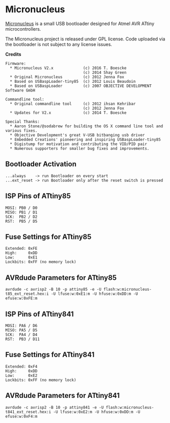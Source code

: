 # Micronucleus

[Micronucleus](https://github.com/micronucleus/micronucleus) is a small USB bootloader designed for Atmel AVR ATtiny microcontrollers.

The Micronucleus project is released under GPL license.
Code uploaded via the bootloader is not subject to any license issues.

**Credits**
```
Firmware:
  * Micronucleus V2.x             (c) 2016 T. Boescke
                                  (c) 2014 Shay Green
  * Original Micronucleus         (c) 2012 Jenna Fox
  * Based on USBaspLoader-tiny85  (c) 2012 Louis Beaudoin
  * Based on USBaspLoader         (c) 2007 OBJECTIVE DEVELOPMENT Software GmbH

Commandline tool:
  * Original commandline tool     (c) 2012 ihsan Kehribar
                                  (c) 2012 Jenna Fox
  * Updates for V2.x              (c) 2014 T. Boescke

Special Thanks:
  * Aaron Stone/@sodabrew for building the OS X command line tool and various fixes.
  * Objective Development's great V-USB bitbanging usb driver
  * Embedded Creations' pioneering and inspiring USBaspLoader-tiny85
  * Digistump for motivation and contributing the VID/PID pair
  * Numerous supporters for smaller bug fixes and improvements.
```

## Bootloader Activation
```
...always    -> run Bootloader on every start
...ext_reset -> run Bootloader only after the reset switch is pressed
```

## ISP Pins of ATtiny85
```
MOSI: PB0 / D0
MISO: PB1 / D1
SCK:  PB2 / D2
RST:  PB5 / D5
```

## Fuse Settings for ATtiny85
```
Extended: 0xFE
High:     0xDD
Low:      0xE1
Lockbits: 0xFF (no memory lock)
```

## AVRdude Parameters for ATtiny85
```
avrdude -c avrisp2 -B 10 -p attiny85 -e -U flash:w:micronucleus-t85_ext_reset.hex:i -U lfuse:w:0xE1:m -U hfuse:w:0xDD:m -U efuse:w:0xFE:m
```

## ISP Pins of ATtiny841
```
MOSI: PA6 / D6
MISO: PA5 / D5
SCK:  PA4 / D4
RST:  PB3 / D11
```

## Fuse Settings for ATtiny841
```
Extended: 0xF4
High:     0xDD
Low:      0xE2
Lockbits: 0xFF (no memory lock)
```

## AVRdude Parameters for ATtiny841
```
avrdude -c avrisp2 -B 10 -p attiny841 -e -U flash:w:micronucleus-t841_ext_reset.hex:i -U lfuse:w:0xE2:m -U hfuse:w:0xDD:m -U efuse:w:0xF4:m
```
